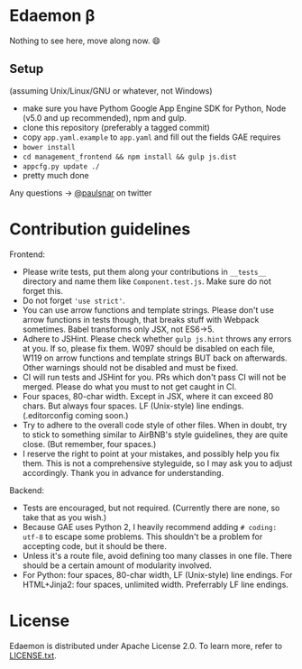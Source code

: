 # Edaemon β

Nothing to see here, move along now. :smile:

## Setup

(assuming Unix/Linux/GNU or whatever, not Windows)

* make sure you have Pythom Google App Engine SDK for Python, Node (v5.0 and up recommended), npm and gulp.
* clone this repository (preferably a tagged commit)
* copy `app.yaml.example` to `app.yaml` and fill out the fields GAE requires
* `bower install`
* `cd management_frontend && npm install && gulp js.dist`
* `appcfg.py update ./`
* pretty much done

Any questions → [@paulsnar](https://twitter.com/paulsnar) on twitter

# Contribution guidelines

Frontend:
* Please write tests, put them along your contributions in `__tests__` directory and name them like `Component.test.js`. Make sure do not forget this.
* Do not forget `'use strict'`.
* You can use arrow functions and template strings. Please don't use arrow functions in tests though, that breaks stuff with Webpack sometimes. Babel transforms only JSX, not ES6→5.
* Adhere to JSHint. Please check whether `gulp js.hint` throws any errors at you. If so, please fix them. W097 should be disabled on each file, W119 on arrow functions and template strings BUT back on afterwards. Other warnings should not be disabled and must be fixed.
* CI will run tests and JSHint for you. PRs which don't pass CI will not be merged. Please do what you must to not get caught in CI.
* Four spaces, 80-char width. Except in JSX, where it can exceed 80 chars. But always four spaces. LF (Unix-style) line endings. (.editorconfig coming soon.)
* Try to adhere to the overall code style of other files. When in doubt, try to stick to something similar to AirBNB's style guidelines, they are quite close. (But remember, four spaces.)
* I reserve the right to point at your mistakes, and possibly help you fix them. This is not a comprehensive styleguide, so I may ask you to adjust accordingly. Thank you in advance for understanding.

Backend:
* Tests are encouraged, but not required. (Currently there are none, so take that as you wish.)
* Because GAE uses Python 2, I heavily recommend adding `# coding: utf-8` to escape some problems. This shouldn't be a problem for accepting code, but it should be there.
* Unless it's a route file, avoid defining too many classes in one file. There should be a certain amount of modularity involved.
* For Python: four spaces, 80-char width, LF (Unix-style) line endings. For HTML+Jinja2: four spaces, unlimited width. Preferrably LF line endings.

# License

Edaemon is distributed under Apache License 2.0. To learn more, refer to
[LICENSE.txt](LICENSE.txt).
